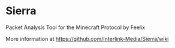 # Sierra

Packet Analysis Tool for the Minecraft Protocol by Feelix

More information at https://github.com/Interlink-Media/Sierra/wiki
